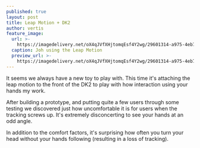 ```yaml
---
published: true
layout: post
title: Leap Motion + DK2
author: vertis
feature_image:
  url: >-
    https://imagedelivery.net/oX4qJVfXHjtomqEsf4Y2wg/29601314-a975-4eb7-610a-0974b028a500/w=800
  caption: Joh using the Leap Motion
  preview_url: >-
    https://imagedelivery.net/oX4qJVfXHjtomqEsf4Y2wg/29601314-a975-4eb7-610a-0974b028a500/w=450
---
```



It seems we always have a new toy to play with. This time it's attaching the leap motion to the front of the DK2 to play with how interaction using your hands my work.

After building a prototype, and putting quite a few users through some testing we discovered just how uncomfortable it is for users when the tracking screws up. It's extremely disconcerting to see your hands at an odd angle.

In addition to the comfort factors, it's surprising how often you turn your head without your hands following (resulting in a loss of tracking).
